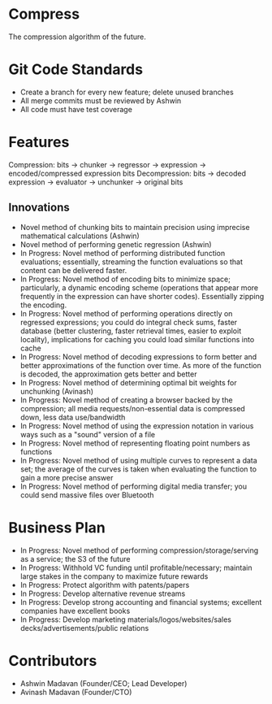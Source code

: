 # Compress
The compression algorithm of the future.

# Git Code Standards
- Create a branch for every new feature; delete unused branches
- All merge commits must be reviewed by Ashwin
- All code must have test coverage

# Features
Compression: bits -> chunker -> regressor -> expression -> encoded/compressed expression bits
Decompression: bits -> decoded expression -> evaluator -> unchunker -> original bits

## Innovations
- Novel method of chunking bits to maintain precision using imprecise mathematical calculations (Ashwin)
- Novel method of performing genetic regression (Ashwin)
- In Progress: Novel method of performing distributed function evaluations; essentially, streaming the function evaluations so that content can be delivered faster.
- In Progress: Novel method of encoding bits to minimize space; particularly, a dynamic encoding scheme (operations that appear more frequently in the expression can have shorter codes). Essentially zipping the encoding.
- In Progress: Novel method of performing operations directly on regressed expressions; you could do integral check sums, faster database (better clustering, faster retrieval times, easier to exploit locality), implications for caching you could load similar functions into cache
- In Progress: Novel method of decoding expressions to form better and better approximations of the function over time. As more of the function is decoded, the approximation gets better and better
- In Progress: Novel method of determining optimal bit weights for unchunking (Avinash)
- In Progress: Novel method of creating a browser backed by the compression; all media requests/non-essential data is compressed down, less data use/bandwidth
- In Progress: Novel method of using the expression notation in various ways such as a "sound" version of a file
- In Progress: Novel method of representing floating point numbers as functions
- In Progress: Novel method of using multiple curves to represent a data set; the average of the curves is taken when evaluating the function to gain a more precise answer
- In Progress: Novel method of performing digital media transfer; you could send massive files over Bluetooth

# Business Plan
- In Progress: Novel method of performing compression/storage/serving as a service; the S3 of the future
- In Progress: Withhold VC funding until profitable/necessary; maintain large stakes in the company to maximize future rewards
- In Progress: Protect algorithm with patents/papers
- In Progress: Develop alternative revenue streams
- In Progress: Develop strong accounting and financial systems; excellent companies have excellent books
- In Progress: Develop marketing materials/logos/websites/sales decks/advertisements/public relations

# Contributors
- Ashwin Madavan (Founder/CEO; Lead Developer)
- Avinash Madavan (Founder/CTO)
